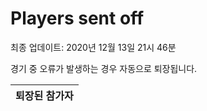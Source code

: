 # Players sent off
최종 업데이트: 2020년 12월 13일 21시 46분


경기 중 오류가 발생하는 경우 자동으로 퇴장됩니다.


| 퇴장된 참가자 |
|:---:|